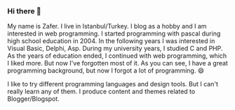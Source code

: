 ### Hi there 👋

My name is Zafer.
I live in Istanbul/Turkey. I blog as a hobby and I am interested in web programming. I started programming with pascal during high school education in 2004. In the following years I was interested in Visual Basic, Delphi, Asp. During my university years, I studied C and PHP. As the years of education ended, I continued with web programming, which I liked more. But now I've forgotten most of it. As you can see, I have a great programming background, but now I forgot a lot of programming. 😄

I like to try different programming languages and design tools. But I can't really learn any of them. I produce content and themes related to Blogger/Blogspot.
<!--
**zaferzent/zaferzent** is a ✨ _special_ ✨ repository because its `README.md` (this file) appears on your GitHub profile.

Here are some ideas to get you started:

- 🔭 I’m currently working on ...
- 🌱 I’m currently learning ...
- 👯 I’m looking to collaborate on ...
- 🤔 I’m looking for help with ...
- 💬 Ask me about ...
- 📫 How to reach me: ...
- 😄 Pronouns: ...
- ⚡ Fun fact: ...
-->
